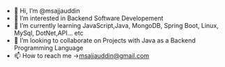 - 👋 Hi, I’m @msajjauddin
- 👀 I’m interested in Backend Software Developement
- 🌱 I’m currently learning JavaScript,Java, MongoDB, Spring Boot, Linux, MySql, DotNet,API... etc
- 💞️ I’m looking to collaborate on Projects with Java as a Backend Programming Language
- 📫 How to reach me ->msajjauddin@gmail.com

<!---
msajjauddin/msajjauddin is a ✨ special ✨ repository because its `README.md` (this file) appears on your GitHub profile.
You can click the Preview link to take a look at your changes.
--->
